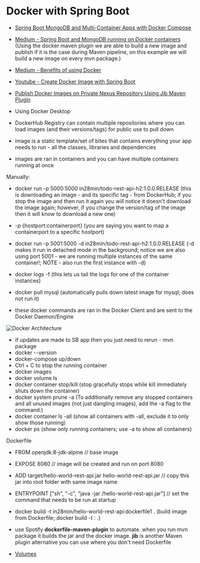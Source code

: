 # Docker with Spring Boot

* [Spring Boot MongoDB and Multi-Container Apps with Docker Compose](https://nirajsonawane.github.io/2019/12/16/Spring-Boot-Mongodb-Docker-Compose/)
* [Medium - Spring Boot and MongoDB running on Docker containers](https://medium.com/@volmar.oliveira.jr/a-restapi-using-spring-boot-mongodb-running-on-docker-containers-5e530b48f45e) (Using the docker maven plugin we are able to build a new image and publish if it is the case during Maven pipeline, on this example we will build a new image on every mvn package.)
* [Medium - Benefits of using Docker](https://medium.com/uptime-99/the-benefits-of-using-docker-for-development-and-operations-2c5256ad89bc)

* [Youtube - Create Docker Image with Spring Boot](https://www.youtube.com/watch?v=FlSup_eelYE)
* [Publish Docker Images on Private Nexus Repository Using Jib Maven Plugin](https://dzone.com/articles/how-to-publish-docker-images-on-private-nexus-repo-1)


* Using Docker Desktop

* DockerHub Registry can contain multiple repositories where you can load images (and their versions/tags) for public use to pull down
* image is a static template/set of bites that contains everything your app needs to run - all the classes, libraries and dependencies
* images are ran in containers and you can have multiple containers running at once

Manually:

* docker run -p 5000:5000 in28min/todo-rest-api-h2:1.0.0.RELEASE  (this is downloading an image - and its specific tag - from DockerHub; if you stop the image and then run it again you will notice it doesn't download the image again; however, if you change the version/tag of the image then it will know to download a new one)
* -p {hostport:containerport} (you are saying you want to map a containerport to a specific hostport)

* docker run -p 5001:5000 -d in28min/todo-rest-api-h2:1.0.0.RELEASE  (-d makes it run in detached mode in the background; notice we are also using port 5001 - we are running multiple instances of the same container!; NOTE - also run the first instance with -d)

* docker logs -f <first few characters of container instance> (this lets us tail the logs for one of the container instances)
  
* docker pull mysql (automatically pulls down latest image for mysql; does not run it)
  
* these docker commands are ran in the Docker Client and are sent to the Docker Daemon/Engine

![Docker Architecture](https://docs.docker.com/engine/images/architecture.svg)

* if updates are made to SB app then you just need to rerun - mvn package
* docker --version
* docker-compose up/down
* Ctrl + C to stop the running container
* docker images
* docker volume ls
* docker container stop/kill <containerid> (stop gracefully stops while kill immediately shuts down the container)
* docker system prune -a (To additionally remove any stopped containers and all unused images (not just dangling images), add the -a flag to the command:)
* docker container ls -all (show all containers with -all, exclude it to only show those running)
* docker ps (show only running containers; use -a to show all containers)
  
  
Dockerfile

* FROM openjdk:8-jdk-alpine  // base image
* EXPOSE 8080  // image will be created and run on port 8080 
* ADD target/hello-world-rest-api.jar hello-world-rest-api.jar  // copy this jar into root folder with same image name
* ENTRYPOINT ["sh", "-c", "java -jar /hello-world-rest-api.jar"]   // set the command that needs to be run at startup

* docker build -t in28min/hello-world-rest-api:dockerfile1 . (build image from Dockerfile; docker build -t <repo>:<tag> .)

* use Spotify **dockerfile-maven-plugin** to automate.  when you run mvn package it builds the jar and the docker image.  **jib** is another Maven plugin alternative you can use where you don't need Dockerfile

* [Volumes](https://docs.docker.com/engine/reference/commandline/volume_ls/)
